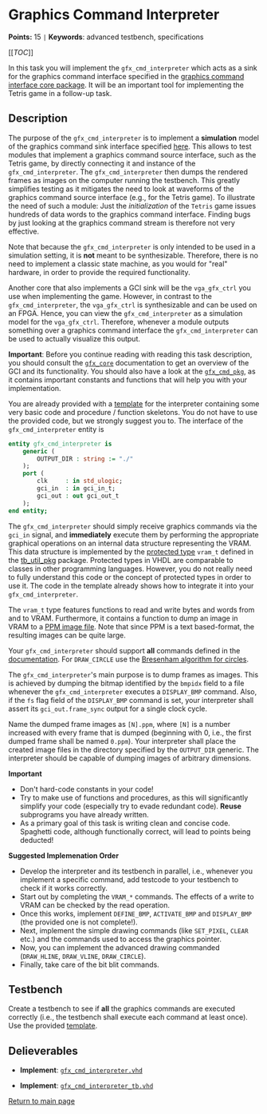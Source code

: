 
# Graphics Command Interpreter

**Points:** 15 `|` **Keywords**: advanced testbench, specifications

[[_TOC_]]

In this task you will implement the `gfx_cmd_interpreter` which acts as a sink for the graphics command interface specified in the [graphics command interface core package](../../../lib/gfx_core/doc.md).
It will be an important tool for implementing the Tetris game in a follow-up task.



## Description

The purpose of the `gfx_cmd_interpreter` is to implement a **simulation** model of the graphics command sink interface specified [here](../../../lib/gfx_core/doc.md).
This allows to test modules that implement a graphics command source interface, such as the Tetris game, by directly connecting it and instance of the `gfx_cmd_interpreter`.
The `gfx_cmd_interpreter` then dumps the rendered frames as images on the computer running the testbench.
This greatly simplifies testing as it mitigates the need to look at waveforms of the graphics command source interface (e.g., for the Tetris game).
To illustrate the need of such a module: Just the *initialization* of the `Tetris` game issues hundreds of data words to the graphics command interface.
Finding bugs by just looking at the graphics command stream is therefore not very effective.

Note that because the `gfx_cmd_interpreter` is only intended to be used in a simulation setting, it is **not** meant to be synthesizable.
Therefore, there is no need to implement a classic state machine, as you would for "real" hardware, in order to provide the required functionality.

Another core that also implements a GCI sink will be the `vga_gfx_ctrl` you use when implementing the game.
However, in contrast to the `gfx_cmd_interpreter`, the `vga_gfx_ctrl` is synthesizable and can be used on an FPGA.
Hence, you can view the `gfx_cmd_interpreter` as a simulation model for the `vga_gfx_ctrl`.
Therefore, whenever a module outputs something over a graphics command interface the `gfx_cmd_interpreter` can be used to actually visualize this output.

**Important**: Before you continue reading with reading this task description, you should consult the [`gfx_core`](../../../lib/gfx_core/doc.md) documentation to get an overview of the GCI and its functionality.
You should also have a look at the [`gfx_cmd_pkg`](../../../lib/gfx_core/src/gfx_core_pkg.vhd), as it contains important constants and functions that will help you with your implementation.

You are already provided with a [template](src/gfx_cmd_interpreter.vhd) for the interpreter containing some very basic code and procedure / function skeletons.
You do not have to use the provided code, but we strongly suggest you to.
The interface of the `gfx_cmd_interpreter` entity is


```vhdl
entity gfx_cmd_interpreter is
	generic (
		OUTPUT_DIR : string := "./"
	);
	port (
		clk     : in std_ulogic;
		gci_in  : in gci_in_t;
		gci_out : out gci_out_t
	);
end entity;
```


The `gfx_cmd_interpreter` should simply receive graphics commands via the `gci_in` signal, and **immediately** execute them by performing the appropriate graphical operations on an internal data structure representing the VRAM.
This data structure is implemented by the [protected type](https://fpgatutorial.com/vhdl-shared-variable-protected-type/) `vram_t` defined in the [tb_util_pkg](../../../lib/tb_util/src/tb_util_pkg.vhd) package.
Protected types in VHDL are comparable to classes in other programming languages.
However, you do not really need to fully understand this code or the concept of protected types in order to use it.
The code in the template already shows how to integrate it into your `gfx_cmd_interpreter`.

The `vram_t` type features functions to read and write bytes and words from and to VRAM.
Furthermore, it contains a function to dump an image in VRAM to a [PPM image file](https://en.wikipedia.org/wiki/Netpbm).
Note that since PPM is a text based-format, the resulting images can be quite large.

Your `gfx_cmd_interpreter` should support **all** commands defined in the [documentation](../../../lib/gfx_core/doc.md).
For `DRAW_CIRCLE` use the [Bresenham algorithm for circles](https://de.wikipedia.org/wiki/Bresenham-Algorithmus#Kreisvariante_des_Algorithmus).

The `gfx_cmd_interpreter`'s main purpose is to dump frames as images.
This is achieved by dumping the bitmap identified by the `bmpidx` field to a file whenever the `gfx_cmd_interpreter` executes a `DISPLAY_BMP` command.
Also, if the `fs` flag field of the `DISPLAY_BMP` command is set, your interpreter shall assert its `gci_out.frame_sync` output for a single clock cycle.

Name the dumped frame images as `[N].ppm`, where `[N]` is a number increased with every frame that is dumped (beginning with 0, i.e., the first dumped frame shall be named `0.ppm`).
Your interpreter shall place the created image files in the directory specified by the `OUTPUT_DIR` generic.
The interpreter should be capable of dumping images of arbitrary dimensions.

**Important**
- Don't hard-code constants in your code!
- Try to make use of functions and procedures, as this will significantly simplify your code (especially try to evade redundant code). **Reuse** subprograms you have already written.
- As a primary goal of this task is writing clean and concise code. Spaghetti code, although functionally correct, will lead to points being deducted!

**Suggested Implemenation Order**
- Develop the interpreter and its testbench in parallel, i.e., whenever you implement a specific command, add testcode to your testbench to check if it works correctly.
- Start out by completing the `VRAM_*` commands. The effects of a write to VRAM can be checked by the read operation.
- Once this works, implement `DEFINE_BMP`, `ACTIVATE_BMP` and `DISPLAY_BMP` (the provided one is not complete!).
- Next, implement the simple drawing commands (like `SET_PIXEL`, `CLEAR` etc.) and the commands used to access the graphics pointer.
- Now, you can implement the advanced drawing commanded (`DRAW_HLINE`, `DRAW_VLINE`, `DRAW_CIRCLE`).
- Finally, take care of the bit blit commands.




## Testbench

Create a testbench to see if **all** the graphics commands are executed correctly (i.e., the testbench shall execute each command at least once).
Use the provided [template](tb/gfx_cmd_interpreter_tb.vhd).



## Delieverables

- **Implement**: [`gfx_cmd_interpreter.vhd`](src/gfx_cmd_interpreter.vhd)

- **Implement**: [`gfx_cmd_interpreter_tb.vhd`](tb/gfx_cmd_interpreter_tb.vhd)


[Return to main page](../../../README.md)

